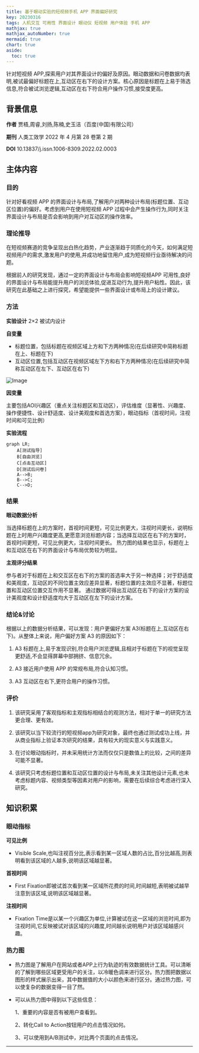 ```yaml
---
title: 基于眼动实验的短视频手机 APP 界面偏好研究
key: 20230316
tags: 人机交互 可用性 界面设计 眼动仪 短视频 用户体验 手机 APP
mathjax: true
mathjax_autoNumber: true
mermaid: true
chart: true
aside:
  toc: true
---
```


针对短视频 APP,探索用户对其界面设计的偏好及原因。眼动数据和问卷数据均表明,被试最偏好标题在上,互动区在右下的设计方案。核心原因是标题在上易于筛选信息,符合被试浏览逻辑,互动区在右下符合用户操作习惯,接受度更高。 

<!--more-->

## 背景信息
**作者** 贾梧,周睿,刘扬,陈楠,史玉洁（百度(中国)有限公司）

**期刊** 人类工效学 2022 年 4 月第 28 卷第 2 期

**DOI**  10.13837/j.issn.1006-8309.2022.02.0003


## 主体内容

### 目的
针对好看视频 APP 的界面设计与布局,了解用户对两种设计布局(标题位置、互动区位置)的偏好。考虑到用户在使用短视频 APP 过程中会产生操作行为,同时关注界面设计与布局是否会影响到用户对互动区的操作效率。

### 理论推导

在短视频赛道的竞争呈现出白热化趋势，产业逐渐趋于同质化的今天，如何满足短视频用户的需求,激发用户的使用,并成功地留住用户,成为短视频行业亟待解决的问题。

根据前人的研究发现，通过一定的界面设计与布局会影响短视频APP 可用性,良好的界面设计与布局能提升用户的浏览体验,促进互动行为,提升用户粘性。因此，该研究在此基础之上进行探究，希望能提供一些界面设计或布局上的设计建议。

### 方法
**实验设计** 2×2 被试内设计

**自变量** 
+ 标题位置，包括标题在视频区域上方和下方两种情况(在后续研究中简称标题在上、标题在下)
+ 互动区位置,包括互动区在视频区域左下方和右下方两种情况(在后续研究中简称互动区在左下、互动区在右下)

![Image](assets/images/x.png)

**因变量**

主要包括AOI兴趣区（重点关注标题区和互动区），评估维度（显著性、兴趣度、操作便捷性、设计舒适度、设计美观度和首选方案），眼动指标（首视时间，注视时间和可见比例）

**实验流程**

```mermaid
graph LR;
    A[测试指导]
    B[自由浏览]
    C[点击互动区]
	D[测试后问卷]
    A-->B;
    B-->C;
    C-->D;
```

### 结果

**眼动数据分析**

当选择标题在上的方案时，首视时间更短，可见比例更大，注视时间更长，说明标题在上时用户兴趣度更高,更愿意浏览标题内容；当选择互动区在右下的方案时，首视时间更短，可见比例更大，注视时间更长。
热力图的结果也显示，标题在上和互动区在右下的界面设计与布局优势较为明显。

**主观评分结果**

参与者对于标题在上和交互区在右下的方案的首选率大于另一种选择；对于舒适度和美观度，互动区的不同位置主效应差异显著，标题位置的主效应不显著，标题位置和互动区位置交互作用不显著。
通过数据可得出互动区在右下的设计方案的设计美观度和设计舒适度均大于互动区在左下的设计方案。

### 结论&讨论
根据以上的数据分析结果，可以发现：用户更偏好方案 A3(标题在上,互动区在右下)。从整体上来说，用户偏好方案 A3 的原因如下：

1. A3 标题在上,易于发现识别,符合用户浏览逻辑,且相对于标题在下的视觉呈现更舒适,不会显得屏幕中部拥挤、信息冗余。

2. A3 接近用户使用 APP 的常规布局,符合认知习惯。

3. A3 互动区在右下,更符合用户的操作习惯。

### 评价
1. 该研究采用了客观指标和主观指标相结合的观测方法，相对于单一的研究方法更合理、更有效。

2. 该研究以当下较流行的短视频app为研究对象，最终也通过测试成功上线，并从商业指标上验证本次研究的结果，具有较大的现实意义与实践意义。

3. 在讨论眼动指标时，并未采用统计方法而仅仅只是数值上的比较，之间的差异可能不显著。

4. 该研究只考虑标题位置和互动区位置的设计与布局,未关注其他设计元素,也未考虑标题内容、视频类型等因素对用户的影响，需要在后续综合考虑进行深入研究。

## 知识积累

### 眼动指标
**可见比例** 

+ Visible Scale,也叫注视百分比,表示看到某一区域人数的占比,百分比越高,则表明看到该区域的人越多,说明该区域越显著。

**首视时间**

+ First Fixation即被试首次看到某一区域所花费的时间,时间越短,表明被试越早注意到该区域,说明该区域越显著。

**注视时间**

+ Fixation Time是以某一个兴趣区为单位,计算被试在这一区域的浏览时间,即为注视时间,它反映被试对该区域的兴趣度,时间越长说明用户对该区域越感兴趣。

### 热力图

+ 热力图是了解用户在网站或者APP上行为轨迹的有效数据统计工具。可以清晰的了解到哪些区域更受用户的关注，以冷暖色调来进行区分。热力图把数据以图形的样式展示出来，其中数据值的大小以颜色来进行区分。通过热力图，可以使复杂的数据变得一目了然。

+ 可以从热力图中得到以下这些信息：

	1、重要的内容是否有被用户查看到。

	2、转化Call to Action按钮用户的点击情况如何。

	3、可以使用到A/B测试中，对比两个页面的点击情况。

---